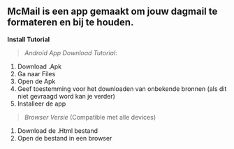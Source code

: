 McMail is een app gemaakt om jouw dagmail te formateren en bij te houden.
---------
**Install Tutorial**
>*Android App Download Tutorial*:
 1. Download .Apk
 2. Ga naar Files
 3. Open de Apk
 4. Geef toestemming voor het downloaden van onbekende bronnen (als dit niet gevraagd word kan je verder)
 5. Installeer de app

>*Browser Versie* (Compatible met alle devices)
 1. Download de .Html bestand
 2. Open de bestand in een browser

